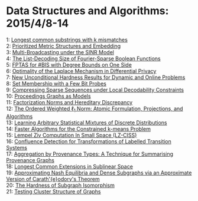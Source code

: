 # Data Structures and Algorithms: 2015/4/8-14  
1: [Longest common substrings with k mismatches](https://doi.org/10.48550/arXiv.1409.1694)  
2: [Prioritized Metric Structures and Embedding](https://doi.org/10.48550/arXiv.1502.05543)  
3: [Multi-Broadcasting under the SINR Model](https://doi.org/10.48550/arXiv.1504.01352)  
4: [The List-Decoding Size of Fourier-Sparse Boolean Functions](https://doi.org/10.48550/arXiv.1504.01649)  
5: [FPTAS for #BIS with Degree Bounds on One Side](https://doi.org/10.48550/arXiv.1412.0073)  
6: [Optimality of the Laplace Mechanism in Differential Privacy](https://doi.org/10.48550/arXiv.1504.00065)  
7: [New Unconditional Hardness Results for Dynamic and Online Problems](https://doi.org/10.48550/arXiv.1504.01836)  
8: [Set Membership with a Few Bit Probes](https://doi.org/10.48550/arXiv.1504.02035)  
9: [Compressing Sparse Sequences under Local Decodability Constraints](https://doi.org/10.48550/arXiv.1504.02063)  
10: [Proceedings Graphs as Models](https://doi.org/10.48550/arXiv.1504.02448)  
11: [Factorization Norms and Hereditary Discrepancy](https://doi.org/10.48550/arXiv.1408.1376)  
12: [The Ordered Weighted $\ell_1$ Norm: Atomic Formulation, Projections, and  Algorithms](https://doi.org/10.48550/arXiv.1409.4271)  
13: [Learning Arbitrary Statistical Mixtures of Discrete Distributions](https://doi.org/10.48550/arXiv.1504.02526)  
14: [Faster Algorithms for the Constrained k-means Problem](https://doi.org/10.48550/arXiv.1504.02564)  
15: [Lempel Ziv Computation In Small Space (LZ-CISS)](https://doi.org/10.48550/arXiv.1504.02605)  
16: [Confluence Detection for Transformations of Labelled Transition Systems](https://doi.org/10.48550/arXiv.1504.02610)  
17: [Aggregation by Provenance Types: A Technique for Summarising Provenance  Graphs](https://doi.org/10.48550/arXiv.1504.02616)  
18: [Longest Common Extensions in Sublinear Space](https://doi.org/10.48550/arXiv.1504.02671)  
19: [Approximating Nash Equilibria and Dense Subgraphs via an Approximate  Version of Carath\'{e}odory's Theorem](https://doi.org/10.48550/arXiv.1406.2296)  
20: [The Hardness of Subgraph Isomorphism](https://doi.org/10.48550/arXiv.1504.02876)  
21: [Testing Cluster Structure of Graphs](https://doi.org/10.48550/arXiv.1504.03294)  